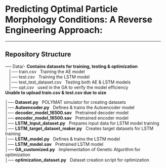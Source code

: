 # Predicting Optimal Particle Morphology Conditions: A Reverse Engineering Approach:


---

##  Repository Structure

──  Data/- **Contains datasets for training, testing & optimization** <br>
      &nbsp;  &nbsp;│──  train.csv &nbsp; Training the AE model <br>
      &nbsp;  &nbsp;│──  test.csv &nbsp; Training the LSTM model<br>
      &nbsp;  &nbsp;│── test_test_dataset.csv &nbsp; Testing both AE & LSTM models<br>
      &nbsp;  &nbsp;│── opt.csv &nbsp; used in the GA to verify the model efficiency<br>
      **Unable to upload train.csv & test.csv due to size<br>**
      
│──  **Dataset.py** &nbsp; POLYMAT simulator for creating datasets<br>
│──  **Autoencoder.py** &nbsp; Defines & trains the Autoencoder model<br>
│──  **decoder_model_16500.sav** &nbsp; Pretrained decoder model<br>
│──  **encoder_model_16500.sav** &nbsp; Pretrained encoder model<br>
│──  **LSTM_Input_dataset.py** &nbsp; Prepares input data for LSTM model training<br>
│──  **LSTM_target_dataset_maker.py** &nbsp; Creates target datasets for LSTM training<br>
│──  **LSTM_model.py** &nbsp; Defines & trains the LSTM model<br>
│──  **LSTM_model.sav** &nbsp; Pretrained LSTM model<br>
│──  **GA_customized.py** &nbsp; Implementation of Genetic Algorithm for optimization<br>
│──  **optimization_dataset.py** &nbsp; Dataset creation script for optimization<br>



